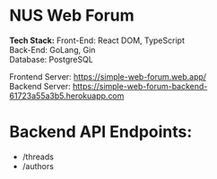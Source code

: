 # NUS Web Forum

**Tech Stack:**
Front-End: React DOM, TypeScript  
Back-End: GoLang, Gin  
Database: PostgreSQL

Frontend Server: https://simple-web-forum.web.app/  
Backend Server: https://simple-web-forum-backend-61723a55a3b5.herokuapp.com

# Backend API Endpoints:
- /threads
- /authors